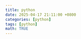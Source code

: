 ```yaml
---
title: python
date: 2025-04-17 21:11:00 +0800
categories: [python]
tags: [python]
math: TRUE
---
```

